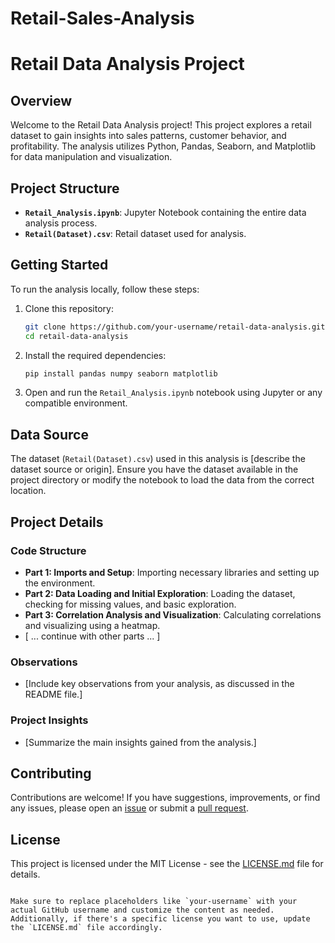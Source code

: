 # Retail-Sales-Analysis

# Retail Data Analysis Project

## Overview

Welcome to the Retail Data Analysis project! This project explores a retail dataset to gain insights into sales patterns, customer behavior, and profitability. The analysis utilizes Python, Pandas, Seaborn, and Matplotlib for data manipulation and visualization.

## Project Structure

- **`Retail_Analysis.ipynb`**: Jupyter Notebook containing the entire data analysis process.
- **`Retail(Dataset).csv`**: Retail dataset used for analysis.

## Getting Started

To run the analysis locally, follow these steps:

1. Clone this repository:
   ```bash
   git clone https://github.com/your-username/retail-data-analysis.git
   cd retail-data-analysis
   ```

2. Install the required dependencies:
   ```bash
   pip install pandas numpy seaborn matplotlib
   ```

3. Open and run the `Retail_Analysis.ipynb` notebook using Jupyter or any compatible environment.

## Data Source

The dataset (`Retail(Dataset).csv`) used in this analysis is [describe the dataset source or origin]. Ensure you have the dataset available in the project directory or modify the notebook to load the data from the correct location.

## Project Details

### Code Structure

- **Part 1: Imports and Setup**: Importing necessary libraries and setting up the environment.
- **Part 2: Data Loading and Initial Exploration**: Loading the dataset, checking for missing values, and basic exploration.
- **Part 3: Correlation Analysis and Visualization**: Calculating correlations and visualizing using a heatmap.
- [ ... continue with other parts ... ]

### Observations

- [Include key observations from your analysis, as discussed in the README file.]

### Project Insights

- [Summarize the main insights gained from the analysis.]

## Contributing

Contributions are welcome! If you have suggestions, improvements, or find any issues, please open an [issue](https://github.com/your-username/retail-data-analysis/issues) or submit a [pull request](https://github.com/your-username/retail-data-analysis/pulls).

## License

This project is licensed under the MIT License - see the [LICENSE.md](LICENSE.md) file for details.
```

Make sure to replace placeholders like `your-username` with your actual GitHub username and customize the content as needed. Additionally, if there's a specific license you want to use, update the `LICENSE.md` file accordingly.
